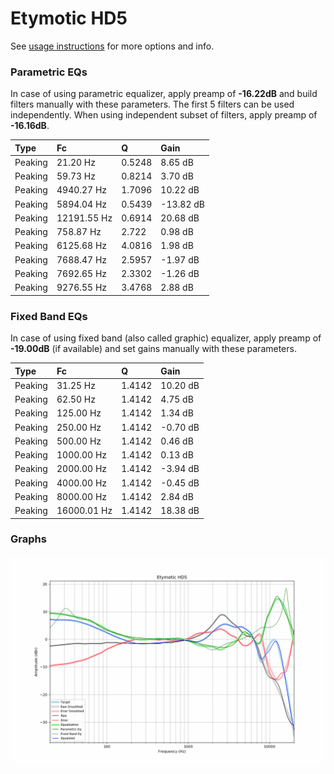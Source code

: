 # Etymotic HD5
See [usage instructions](https://github.com/jaakkopasanen/AutoEq#usage) for more options and info.

### Parametric EQs
In case of using parametric equalizer, apply preamp of **-16.22dB** and build filters manually
with these parameters. The first 5 filters can be used independently.
When using independent subset of filters, apply preamp of **-16.16dB**.

| Type    | Fc          |      Q | Gain      |
|:--------|:------------|:-------|:----------|
| Peaking | 21.20 Hz    | 0.5248 | 8.65 dB   |
| Peaking | 59.73 Hz    | 0.8214 | 3.70 dB   |
| Peaking | 4940.27 Hz  | 1.7096 | 10.22 dB  |
| Peaking | 5894.04 Hz  | 0.5439 | -13.82 dB |
| Peaking | 12191.55 Hz | 0.6914 | 20.68 dB  |
| Peaking | 758.87 Hz   | 2.722  | 0.98 dB   |
| Peaking | 6125.68 Hz  | 4.0816 | 1.98 dB   |
| Peaking | 7688.47 Hz  | 2.5957 | -1.97 dB  |
| Peaking | 7692.65 Hz  | 2.3302 | -1.26 dB  |
| Peaking | 9276.55 Hz  | 3.4768 | 2.88 dB   |

### Fixed Band EQs
In case of using fixed band (also called graphic) equalizer, apply preamp of **-19.00dB**
(if available) and set gains manually with these parameters.

| Type    | Fc          |      Q | Gain     |
|:--------|:------------|:-------|:---------|
| Peaking | 31.25 Hz    | 1.4142 | 10.20 dB |
| Peaking | 62.50 Hz    | 1.4142 | 4.75 dB  |
| Peaking | 125.00 Hz   | 1.4142 | 1.34 dB  |
| Peaking | 250.00 Hz   | 1.4142 | -0.70 dB |
| Peaking | 500.00 Hz   | 1.4142 | 0.46 dB  |
| Peaking | 1000.00 Hz  | 1.4142 | 0.13 dB  |
| Peaking | 2000.00 Hz  | 1.4142 | -3.94 dB |
| Peaking | 4000.00 Hz  | 1.4142 | -0.45 dB |
| Peaking | 8000.00 Hz  | 1.4142 | 2.84 dB  |
| Peaking | 16000.01 Hz | 1.4142 | 18.38 dB |

### Graphs
![](./Etymotic%20HD5.png)